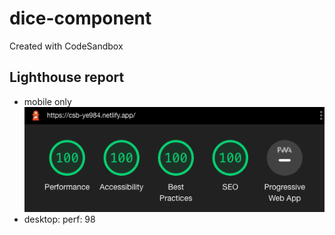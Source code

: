 # dice-component
Created with CodeSandbox

## Lighthouse report
- mobile only
![alt text](https://github.com/ikhsanalatsary/dice-component/blob/master/lighthouse.png?raw=true)
- desktop:
  perf: 98
